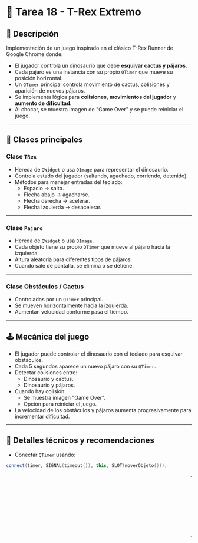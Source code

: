 # 🦖 Tarea 18 - T-Rex Extremo

## 📌 Descripción

Implementación de un juego inspirado en el clásico T-Rex Runner de Google Chrome donde:

- El jugador controla un dinosaurio que debe **esquivar cactus y pájaros**.
- Cada pájaro es una instancia con su propio `QTimer` que mueve su posición horizontal.
- Un `QTimer` principal controla movimiento de cactus, colisiones y aparición de nuevos pájaros.
- Se implementa lógica para **colisiones**, **movimientos del jugador** y **aumento de dificultad**.
- Al chocar, se muestra imagen de "Game Over" y se puede reiniciar el juego.

---

## 🧱 Clases principales

### Clase `TRex`

- Hereda de `QWidget` o usa `QImage` para representar el dinosaurio.
- Controla estado del jugador (saltando, agachado, corriendo, detenido).
- Métodos para manejar entradas del teclado:
  - Espacio → salto.
  - Flecha abajo → agacharse.
  - Flecha derecha → acelerar.
  - Flecha izquierda → desacelerar.

---

### Clase `Pajaro`

- Hereda de `QWidget` o usa `QImage`.
- Cada objeto tiene su propio `QTimer` que mueve al pájaro hacia la izquierda.
- Altura aleatoria para diferentes tipos de pájaros.
- Cuando sale de pantalla, se elimina o se detiene.

---

### Clase Obstáculos / Cactus

- Controlados por un `QTimer` principal.
- Se mueven horizontalmente hacia la izquierda.
- Aumentan velocidad conforme pasa el tiempo.

---

## 🕹️ Mecánica del juego

- El jugador puede controlar el dinosaurio con el teclado para esquivar obstáculos.
- Cada 5 segundos aparece un nuevo pájaro con su `QTimer`.
- Detectar colisiones entre:
  - Dinosaurio y cactus.
  - Dinosaurio y pájaros.
- Cuando hay colisión:
  - Se muestra imagen "Game Over".
  - Opción para reiniciar el juego.
- La velocidad de los obstáculos y pájaros aumenta progresivamente para incrementar dificultad.

---

## 🔧 Detalles técnicos y recomendaciones

- Conectar `QTimer` usando:

```cpp
connect(timer, SIGNAL(timeout()), this, SLOT(moverObjeto()));
                                                                      
                                                                      ─────────────────────────────
                                                                      |         🦖 TREX          |
                                                                      | 
                                                                      |       🌵      🐦          |
                                                                      |   Obstáculos que avanzan  |
                                                                      |                           |
                                                                      | → Controles:              |
                                                                      |   Espacio = Salto         |
                                                                      |   Flecha ↓ = Agacharse    |
                                                                      |   Flecha → = Acelerar     |
                                                                      |   Flecha ← = Frenar       |
                                                                      ─────────────────────────────

